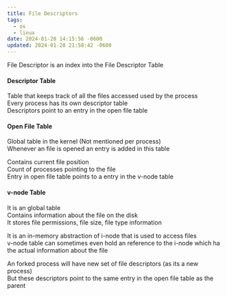 ```yaml
---
title: File Descriptors
tags:
  - os
  - linux
date: 2024-01-28 14:15:56 -0600
updated: 2024-01-28 21:58:42 -0600
---
```


File Descriptor is an index into the File Descriptor Table

#### Descriptor Table
Table that keeps track of all the files accessed used by the process  
Every process has its own descriptor table  
Descriptors point to an entry in the open file table

#### Open File Table
Global table in the kernel (Not mentioned per process)  
Whenever an file is opened an entry is added in this table

Contains current file position  
Count of processes pointing to the file  
Entry in open file table points to a entry in the v-node table

#### v-node Table
It is an global table  
Contains information about the file on the disk  
It stores file permissions, file size, file type information

It is an in-memory abstraction of i-node that is used to access files  
v-node table can sometimes even hold an reference to the i-node which ha the actual information about the file

An forked process will have new set of file descriptors (as its a new process)  
But these descriptors point to the same entry in the open file table as the parent
